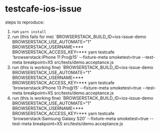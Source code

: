 # testcafe-ios-issue

steps to reproduce:

1. run `yarn install`
2. run (this fails for me) `BROWSERSTACK_BUILD_ID=ios-issue-demo BROWSERSTACK_USE_AUTOMATE="1" BROWSERSTACK_USERNAME=*** BROWSERSTACK_ACCESS_KEY=*** yarn testcafe 'browserstack:iPhone 11 Pro@15' --fixture-meta smoketest=true --test-meta breakpoint=XS src/tests/demo.acceptance.js
3. run (this is working fine) `BROWSERSTACK_BUILD_ID=ios-issue-demo BROWSERSTACK_USE_AUTOMATE="1" BROWSERSTACK_USERNAME=*** BROWSERSTACK_ACCESS_KEY=*** yarn testcafe 'browserstack:iPhone 13 Pro@15' --fixture-meta smoketest=true --test-meta breakpoint=XS src/tests/demo.acceptance.js
4. run (this is working fine) `BROWSERSTACK_BUILD_ID=ios-issue-demo BROWSERSTACK_USE_AUTOMATE="1" BROWSERSTACK_USERNAME=*** BROWSERSTACK_ACCESS_KEY=*** yarn testcafe 'browserstack:Samsung Galaxy S20' --fixture-meta smoketest=true --test-meta breakpoint=XS src/tests/demo.acceptance.js
